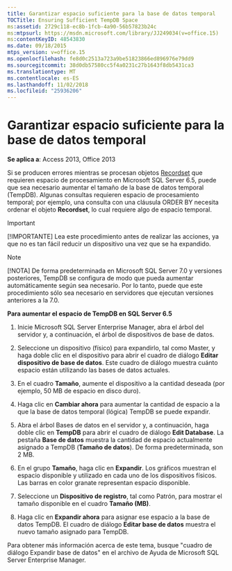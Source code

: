 ```yaml
---
title: Garantizar espacio suficiente para la base de datos temporal
TOCTitle: Ensuring Sufficient TempDB Space
ms:assetid: 2729c118-ec8b-1fcb-4a90-56b57823b24c
ms:mtpsurl: https://msdn.microsoft.com/library/JJ249034(v=office.15)
ms:contentKeyID: 48543830
ms.date: 09/18/2015
mtps_version: v=office.15
ms.openlocfilehash: fe8d0c2513a723a9be51823866ed896976e79dd9
ms.sourcegitcommit: 38d0db57580cc5f4a0231c27b1643f8db5431ca3
ms.translationtype: MT
ms.contentlocale: es-ES
ms.lasthandoff: 11/02/2018
ms.locfileid: "25936206"
---
```

# <a name="ensuring-sufficient-tempdb-space"></a>Garantizar espacio suficiente para la base de datos temporal


**Se aplica a**: Access 2013, Office 2013

Si se producen errores mientras se procesan objetos [Recordset](recordset-object-ado.md) que requieren espacio de procesamiento en Microsoft SQL Server 6.5, puede que sea necesario aumentar el tamaño de la base de datos temporal (TempDB). Algunas consultas requieren espacio de procesamiento temporal; por ejemplo, una consulta con una cláusula ORDER BY necesita ordenar el objeto **Recordset**, lo cual requiere algo de espacio temporal.

> [!IMPORTANT]
> [!IMPORTANTE] Lea este procedimiento antes de realizar las acciones, ya que no es tan fácil reducir un dispositivo una vez que se ha expandido.

> [!NOTE]
> [!NOTA] De forma predeterminada en Microsoft SQL Server 7.0 y versiones posteriores, TempDB se configura de modo que pueda aumentar automáticamente según sea necesario. Por lo tanto, puede que este procedimiento sólo sea necesario en servidores que ejecutan versiones anteriores a la 7.0.



**Para aumentar el espacio de TempDB en SQL Server 6.5**

1.  Inicie Microsoft SQL Server Enterprise Manager, abra el árbol del servidor y, a continuación, el árbol de dispositivos de base de datos.

2.  Seleccione un dispositivo (físico) para expandirlo, tal como Master, y haga doble clic en el dispositivo para abrir el cuadro de diálogo **Editar dispositivo de base de datos**. Este cuadro de diálogo muestra cuánto espacio están utilizando las bases de datos actuales.

3.  En el cuadro **Tamaño**, aumente el dispositivo a la cantidad deseada (por ejemplo, 50 MB de espacio en disco duro).

4.  Haga clic en **Cambiar ahora** para aumentar la cantidad de espacio a la que la base de datos temporal (lógica) TempDB se puede expandir.

5.  Abra el árbol Bases de datos en el servidor y, a continuación, haga doble clic en **TempDB** para abrir el cuadro de diálogo **Edit Database**. La pestaña **Base de datos** muestra la cantidad de espacio actualmente asignado a TempDB (**Tamaño de datos**). De forma predeterminada, son 2 MB.

6.  En el grupo **Tamaño**, haga clic en **Expandir**. Los gráficos muestran el espacio disponible y utilizado en cada uno de los dispositivos físicos. Las barras en color granate representan espacio disponible.

7.  Seleccione un **Dispositivo de registro**, tal como Patrón, para mostrar el tamaño disponible en el cuadro **Tamaño (MB)**.

8.  Haga clic en **Expandir ahora** para asignar ese espacio a la base de datos TempDB. El cuadro de diálogo **Editar base de datos** muestra el nuevo tamaño asignado para TempDB.

Para obtener más información acerca de este tema, busque "cuadro de diálogo Expandir base de datos" en el archivo de Ayuda de Microsoft SQL Server Enterprise Manager.

